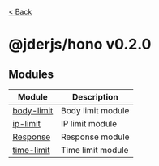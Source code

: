 [< Back](./../../README.md)

# @jderjs/hono v0.2.0

## Modules

| Module | Description |
| ------ | ------ |
| [body-limit](body-limit/README.md) | Body limit module |
| [ip-limit](ip-limit/README.md) | IP limit module |
| [Response](Response/README.md) | Response module |
| [time-limit](time-limit/README.md) | Time limit module |
